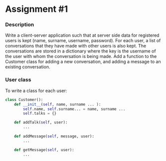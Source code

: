 # Assignment #1

### Description 

Write a client-server application such that at server side data for registered users is kept (name, surname, username, password). For each user, a list of conversations that they have made with other users is also kept. The conversations are stored in a dictionary where the key is the username of the user with whom the conversation is being made. Add a function to the Customer class for adding a new conversation, and adding a message to an existing conversation.

### User class

To write a class for each user:
```python
class Customer():
    def __init__(self, name, surname ... ):
        self.name, self.surname... = name, surname ...
        self.talks = {}

    def addTalk(self, user):
        ...
    
    def addMessage(self, message, user):
        ...

    def getMessage(self, user):
        ...
```
